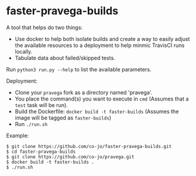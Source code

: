 # faster-pravega-builds

A tool that helps do two things:
* Use docker to help both isolate builds and create a way to easily adjust the available resources to a deployment to help minmic TravisCI runs locally.
* Tabulate data about failed/skipped tests.

Run `python3 run.py --help` to list the available parameters.

Deployment:

* Clone your `pravega` fork as a directory named 'pravega'.
* You place the command(s) you want to execute in `cmd` (Assumes that a `test` task will be run).
* Build the Dockerfile: `docker build -t faster-builds` (Assumes the image will be tagged as `faster-builds`) 
* Run `./run.sh`

Example:

```
$ git clone https://github.com/co-jo/faster-pravega-builds.git
$ cd faster-pravega-builds
$ git clone https://github.com/co-jo/pravega.git
$ docker build -t faster-builds .
$ ./run.sh
```
